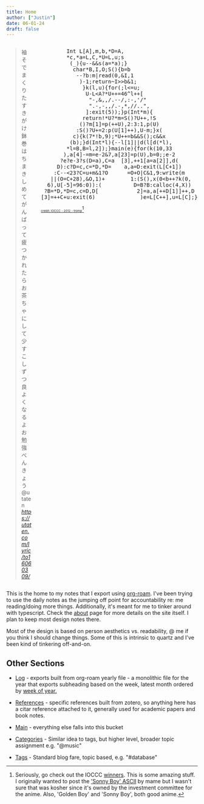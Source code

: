 ```yaml
---
title: Home
author: ["Justin"]
date: 06-01-24
draft: false
---
```


<div style="display: flex; align-items: flex-start; justify-content: space-between; width: 100%;">
  <div style="flex: 3; min-width: 0; padding-right: 25px;">
    <blockquote class="quoteback" data-title="STUDY A GO!!GO!! 歌詞 GOLDEN GIRLS ふりがな付 - うたてん" data-author="@utaten" cite="https://soundcloud.com/softwarevibes/golden-boy-ost-ending">
      袖そでまくり たすきがけ<br>
      鉢巻はちまきしめて がんばって<br>
      疲つかれたら お茶ちゃにして<br>
      少すこしずつ良よくなるよ お勉強べんきょう<br>
      <footer>@utaten<cite> <a href="https://utaten.com/lyric/to16060309/">https://utaten.com/lyric/to16060309/</a></cite></footer>
    </blockquote>
  </div>
<div class="tromp">
<pre>
        Int L[A],m,b,*D=A,
        *c,*a=L,C,*U=L,u;s
         (_){u--&amp;&amp;s(a=*a);}
          char*B,I,O;S(){b=b
           --?b:m|read(0,&amp;I,1
            )-1;return~I&gt;&gt;b&amp;1;
             }k(l,u){for(;l&lt;=u;
              U-L&lt;A?*U++=46^l++[
               &quot;-,&amp;,,/.--/,:-,&#39;/&quot;
               &quot;.-,-,,/.-,*,//..&quot;,
              ]:exit(5));}p(Int*m){
             return!*U?*m=S()?U++,!S
            ()?m[1]=p(++U),2:3:1,p(U)
           :S()?U+=2:p(U[1]++),U-m;}x(
          c){k(7*!b,9);*U++=b&amp;&amp;S();c&amp;&amp;x
         (b);}d(Int*l){--l[1]||d(l[d(*l),
        *l=B,B=l,2]);}main(e){for(k(10,33
       ),a[4]-=m=e-2&amp;7,a[23]=p(U),b=0;;e-2
      ?e?e-3?s(D=a),C=a  [3],++1[a=a[2]],d(
     D):c?D=c,c=*D,*D=    a,a=D:exit(L[C+1])
    :C--&lt;23?C=u+m&amp;1?O      =O+O|C&amp;1,9:write(m
   ||(O=C+28),&amp;O,1)+        1:(S(),x(0&lt;b++?k(0,
  6),U[-5]=96:0)):(          D=B?B:calloc(4,X))
 ?B=*D,*D=c,c=D,D[            2]=a,a[++D[1]]++,D
[3]=++C+u:exit(6)              )e=L[C++],u=L[C];}
</pre>

<a style="font-size:8px;" href="https://dgopstein.github.io/articles/ioccc-ascii-art/">credit: IOCCC - 2012 - tromp[^fn:1]</a> 
</div>
</div>

<div class="outline-1 jvc">

This is the home to my notes that I export using [org-roam](https://www.orgroam.com). I've been trying to use the daily notes as the jumping off point for accountability re: me reading/doing more things. Additionally, it's meant for me to tinker around with typescript. Check the [about](/about) page for more details on the site itself. I plan to keep most design notes there. 

Most of the design is based on person aesthetics vs. readability, @ me if you think I should change things. Some of this is intrinsic to quartz and I've been kind of tinkering off-and-on.

<div class="outline-2 jvc">

## Other Sections

<div class="outline-3 jvc">

- [Log](/log/) - exports built from org-roam yearly file - a monolithic file for the year that exports subheading based on the week, latest month ordered by [week of year.](/log/2024/)
- [References](/references/) - specific references built from zotero, so anything here has a citar reference attached to it, generally used for academic papers and book notes.
- [Main](/main/) - everything else falls into this bucket

- [Categories](/categories/) - Similar idea to tags, but higher level, broader topic assignment e.g. "@music"
- [Tags](/tags/) - Standard blog fare, topic based, e.g. "#database"

</div>
</div>
</div>


[^fn:1]: Seriously, go check out the IOCCC [winners](https://www.ioccc.org/years.html). This is some amazing stuff. I originally wanted to post the ['Sonny Boy' ASCII](https://github.com/mame/sonny-boy-nankai) by mame but I wasn't sure that was kosher since it's owned by the investment committee for the anime. Also, 'Golden Boy' and 'Sonny Boy', both good anime.